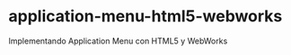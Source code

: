 application-menu-html5-webworks
===============================

Implementando Application Menu con HTML5 y WebWorks
